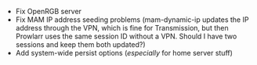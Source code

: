 - Fix OpenRGB server
- Fix MAM IP address seeding problems (mam-dynamic-ip updates the IP address through
    the VPN, which is fine for Transmission, but then Prowlarr uses the same session
    ID without a VPN. Should I have two sessions and keep them both updated?)
- Add system-wide persist options (*especially* for home server stuff)
